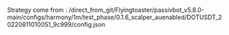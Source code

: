 Strategy come from : /direct_from_git/Flyingtoaster/passivbot_v5.8.0-main/configs/harmony/1m/test_phase/0.1.6_scalper_auenabled/DOTUSDT_20220811010051_9c999/config.json